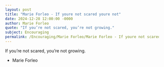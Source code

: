 ```yaml
---
layout: post
title: "Marie Forleo - If youre not scared youre not"
date: 2024-12-28 12:00:00 -0000
author: Marie Forleo
quote: "If you’re not scared, you’re not growing."
subject: Encouraging
permalink: /Encouraging/Marie Forleo/Marie Forleo - If youre not scared youre not
---
```


If you’re not scared, you’re not growing.

- Marie Forleo
